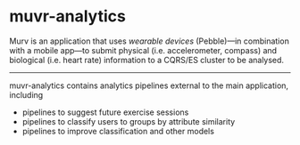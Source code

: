 muvr-analytics
====
Murv is an application that uses _wearable devices_ (Pebble)—in combination with a mobile app—to submit 
physical (i.e. accelerometer, compass) and biological (i.e. heart rate) information to a CQRS/ES cluster to be
analysed.

---
muvr-analytics contains analytics pipelines external to the main application, including
* pipelines to suggest future exercise sessions
* pipelines to classify users to groups by attribute similarity
* pipelines to improve classification and other models